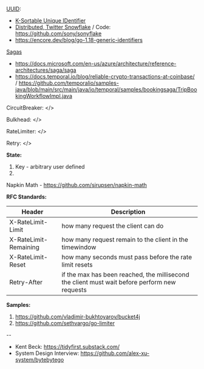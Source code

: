 [UUID](https://www.cockroachlabs.com/blog/what-is-a-uuid/):
- [K-Sortable Unique IDentifier](https://github.com/segmentio/ksuid) 
- [Distributed, Twitter Snowflake](https://developer.twitter.com/en/docs/twitter-ids) / Code: https://github.com/sony/sonyflake
- https://encore.dev/blog/go-1.18-generic-identifiers

[Sagas](https://microservices.io/patterns/data/saga.html)
- https://docs.microsoft.com/en-us/azure/architecture/reference-architectures/saga/saga
- https://docs.temporal.io/blog/reliable-crypto-transactions-at-coinbase/ / https://github.com/temporalio/samples-java/blob/main/src/main/java/io/temporal/samples/bookingsaga/TripBookingWorkflowImpl.java

CircuitBreaker: </>

Bulkhead: </>

RateLimiter: </>

Retry: </>

**State:**

1. Key - arbitrary user defined 
2. 

Napkin Math - https://github.com/sirupsen/napkin-math

**RFC Standards:**

| Header | Description  |
| ------ | ------------ |
| X-RateLimit-Limit | how many request the client can do |
| X-RateLimit-Remaining | how many request remain to the client in the timewindow |
| X-RateLimit-Reset | how many seconds must pass before the rate limit resets |
| Retry-After | if the max has been reached, the millisecond the client must wait before perform new requests |

**Samples:**
1. https://github.com/vladimir-bukhtoyarov/bucket4j
2. https://github.com/sethvargo/go-limiter

--

- Kent Beck: https://tidyfirst.substack.com/
- System Design Interview: https://github.com/alex-xu-system/bytebytego
